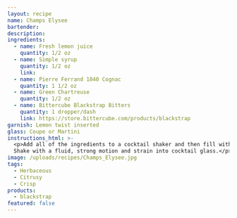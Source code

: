 ```yaml
---
layout: recipe
name: Champs Elysee
bartender:
description:
ingredients:
  - name: Fresh lemon juice
    quantity: 1/2 oz
  - name: Simple syrup
    quantity: 1/2 oz
    link:
  - name: Pierre Ferrand 1840 Cognac
    quantity: 1 1/2 oz
  - name: Green Chartreuse
    quantity: 1/2 oz
  - name: Bittercube Blackstrap Bitters
    quantity: 1 dropper/dash
    link: https://store.bittercube.com/products/blackstrap
garnish: Lemon twist inserted
glass: Coupe or Martini
instructions_html: >-
  <p>Add all of the ingredients to a cocktail shaker and then fill with ice.
  Shake with a fluid, strong motion and strain into cocktail glass.</p>
image: /uploads/recipes/Champs_Elysee.jpg
tags:
  - Herbaceous
  - Citrusy
  - Crisp
products:
  - blackstrap
featured: false
---
```



